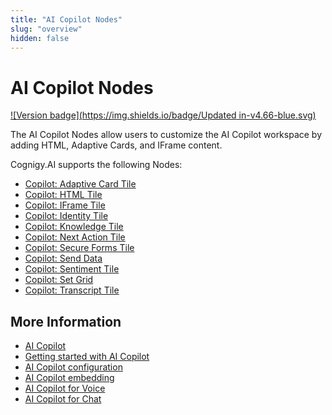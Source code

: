 ```yaml
---
title: "AI Copilot Nodes"
slug: "overview"
hidden: false
---
```


# AI Copilot Nodes

[![Version badge](https://img.shields.io/badge/Updated in-v4.66-blue.svg)](../../../../release-notes/4.66.md)

The AI Copilot Nodes allow users to customize the AI Copilot workspace by adding HTML, Adaptive Cards, and IFrame content.

Cognigy.AI supports the following Nodes:

- [Copilot: Adaptive Card Tile](set-adaptive-card-tile.md)
- [Copilot: HTML Tile](set-html-tile.md)
- [Copilot: IFrame Tile](set-iframe-tile.md)
- [Copilot: Identity Tile](identity-tile.md)
- [Copilot: Knowledge Tile](knowledge-tile.md)
- [Copilot: Next Action Tile](next-action-tile.md)
- [Copilot: Secure Forms Tile](secure-forms-tile.md)
- [Copilot: Send Data](send-data.md)
- [Copilot: Sentiment Tile](sentiment-tile.md)
- [Copilot: Set Grid](set-grid.md)
- [Copilot: Transcript Tile](transcript-tile.md)

## More Information

- [AI Copilot](../../../../ai-copilot/overview.md)
- [Getting started with AI Copilot](../../../../ai-copilot/getting-started.md)
- [AI Copilot configuration](../../../../ai-copilot/configuration.md)
- [AI Copilot embedding](../../../../ai-copilot/embedding.md)
- [AI Copilot for Voice](../../../../ai-copilot/voice/voice-overview.md)
- [AI Copilot for Chat](../../../../ai-copilot/chat.md)